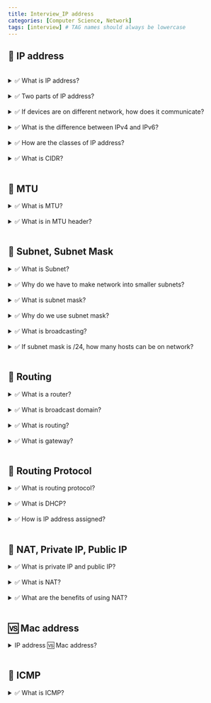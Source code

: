 ```yaml
---
title: Interview_IP address
categories: [Computer Science, Network]
tags: [interview] # TAG names should always be lowercase
---
```


## 📌 IP address

<br>

<details>
<summary> ✅ What is IP address? </summary>
- address for each device connected to network <br>
</details>

<br>

<details>
<summary> ✅ Two parts of IP address? </summary>
- network part ➕ host part <br>
- network part가 같다면 같은 네트워트 ➡️ switch, bridge, hub <br>
- network part가 같다면 다른 네트워트 ➡️ router<br>
- each device has unique host address <br>
</details>

<br>

<details>
<summary> ✅ If devices are on different network, how does it communicate? </summary>
- through router <br>
- router creates broadcast domain <br>
</details>

<br>

<details>
<summary> ✅ What is the difference between IPv4 and IPv6? </summary>
- IPv4: 32bit binary(total 2^32)/ 8 * 4parts/ in decimal, seperate with .<br>
- IPv6: 128bit binary(total 2^128)/16 * 8parts/ in hexadecimal, seperate with : <br>
</details>

<br>

<details>
<summary> ✅ How are the classes of IP address? </summary>
- class A: network 8 + host 24, start with 0 <br>
- class B: network 16 + host 16, start with 10 <br>
- class C: network 24 + host 8, start with 110 <br>
- class D, E
</details>

<br>

<details>
<summary> ✅ What is CIDR? </summary>
- Classless Interdomain Routing <br>
- devide network part, host part of IP address more flexibily than class  <br>
</details>

<br>

## 📌 MTU

<details>
<summary> ✅ What is MTU?</summary>
- Maximum Transmission Unit <br>
- Max data that can be sent <br>
- differs on protocol, link <br>

- ⭐️ fragmentation, reassembly <br>
</details>

<br>

<details>
<summary> ✅ What is in MTU header? </summary>
- ID <br>
- flag <br>
- offset <br>
</details>

<br>

## 📌 Subnet, Subnet Mask

<details>
<summary> ✅ What is Subnet? </summary>
- small isolated part of network <br>
</details>

<br>

<details>
<summary> ✅ Why do we have to make network into smaller subnets?</summary>
- If we use IP address as recieved, broadcast domain is too big <br>
- If broadcast domain is too big, more network load <br>
</details>

<br>

<details>
<summary> ✅ What is subnet mask? </summary>
- use subnet mask to distinguish  IP address into network part and host part <br>
- 1: network part, 0: host part <br>
- example: /20 means first 20 binary numbers are network part <br>
</details>

<br>

<details>
<summary> ✅ Why do we use subnet mask?</summary>
- 1. Make network into smaller subnets <br>
- 2. Save IP address <br>
</details>

<br>

<details>
<summary> ✅ What is broadcasting?</summary>
- one way to trasnmit data from node to node <br>
- one node to all nodes <br>
- exmaple: ARP, DHCP <br>
<br>

- 👎🏻 lot of network traffic, as message is sent to every node in network <br>
- 👎🏻 less secure <br>
  <br>

- 🆚 unicast: point to point <br>
- 🆚 multicast: multiple point to point <br>
</details>

<br>

<details>
<summary> ✅ If subnet mask is /24, how many hosts can be on network?</summary>
- 32-24 = 8 <br>
- 2^8-2 <br>
- 000000: for network address <br>
- 111111: for broadcast address <br>
- others can be used for device IP address, gateway <br>
</details>

<br>

## 📌 Routing

<details>
<summary> ✅ What is a router?</summary>
- route network traffic <br>
- create broadcast domain <br>
- OSI layer 3 <br>
- use IP address to route data <br>
- has routing table <br>
</details>

<br>

<details>
<summary> ✅ What is broadcast domain? </summary>
- when not knowing IP address, send to all device on broadcast domain "who"? <br>
</details>

<br>

<details>
<summary> ✅ What is routing? </summary>
- route network traffic among different network <br>
- look at IP address network part <br>
- If network part is differnet, has to go through router <br>
</details>

<br>

<details>
<summary> ✅ What is gateway? </summary>
- to access totally dissimilar network <br>
- access control <br>
</details>

<br>

## 📌 Routing Protocol

<details>
<summary> ✅ What is routing protocol? </summary>
- protocol to decide how to route data packet from src to dest <br>
- find best route <br>
- update routing table <br>
 <br>

✅ Distance Vector Routing Protocol <br>

- select path on hop counts <br>
- RIP <br>
- hop count: how many router between src and dest? <br>
  <br>

✅ Link State Vector Protocol <br>

- every node constructs a map of the connectivity of network in form of graph <br>
- which node is connected to which <br>
- more about internetwork <br>
- OSPF <br>
  <br>

✅ Advanced Distance Vector Routing Protocol <br>

- hybrid routing protocol <br>
- EIGRP <br>
  <br>

⭐️ RIP <br>

- Routing Information Protocol <br>
- maximum hop: 15, not suitable for big networks <br>
  <br>

⭐️ OSPF <br>

- Open Shortest Path First <br>
- caculate shortest path spanning tree <br>
  <br>

⭐️ IGRP

- Interior Gateway Protocol <br>
- more than 15 hops, maximum hop: 255
- suitable for larger networks
  <br>

⭐️ EGP <br>

- Exterior Gateway Protocol <br>
  <br>

⭐️ EIGRP <br>

- Enhanced Interior Gateway Routing Protocol<br>

⭐️ BGP <br>

- Border Gateway Protocol <br>
- replaced EGP <br>
</details>

<br>

<details>
<summary> ✅ What is DHCP?</summary>
- Dynamic Host Configuration Protocol <br>
- DHCP server automatically assigns IP address when new host joins a network <br>
- client-server based <br>
- message ➡️ request ➡️ response with IP address <br>

- when host sends DHCP message, use broadcasting <br>
</details>

<br>

<details>
<summary> ✅ How is IP address assigned? </summary>
- Static Assignment: manually assign static IP <br>
👍🏻 can predict network <br>
👍🏻 address is static, doesnt change <br>
👎🏻 difficult to manage, address collision  <br>
🛠️ printer, server, important network devies <br>

- Dynamic Assignment: automatically assign dynamic IP addressby DHCP <br>
- only valid for limited time, need revalidation <br>
  👍🏻 automatic
  👍🏻 easy to manage, prevent address collision
  👎🏻 IP address can change dynamically
  🛠️

</details>

<br>

## 📌 NAT, Private IP, Public IP

<details>
<summary> ✅ What is private IP and public IP?</summary>
- Private IP: IP used in private network <br>
- cannot be accessed from outside <br>
- cannot access Internet <br>

- Public IP: IP to access Internet<br>
</details>

<br>

<details>
<summary> ✅ What is NAT? </summary>
- Network Address Translation <br>
- private IP ➡️ NAT ➡️ public IP <br>

- host in private network request with private IP, port <br>
- NAT translate into public IP, assign port <br>
- update NAT translation table <br>
- web server reply arrive to public IP address <br>
- NAT translate again to private IP, send to host <br>
</details>

<br>

<details>
<summary> ✅ What are the benefits of using NAT? </summary>
- 👍🏻 security, private IP access impossible <br>
- 👍🏻 save IP address(several private devices use one public IP address) <br>
- 👍🏻 devices in private network can access Internet <br>
</details>

<br>

## 🆚 Mac address

<details>
<summary> IP address 🆚 Mac address? </summary>
✔️ Mac address <br>
- physical unique identifier on NIC card <br>
- hardware address that is physically embedded into NIC <br>
- OSI layer 2, switch, bridge, collision domain <br>
- 48bit number <br>
<br>

✔️ IP address <br>

- logical identifier assigned to device when joining network <br>
- OSI layer 3, router <br>
- IPv4, IPv6 <br>
  <br>

✔️ ARP<br>

- IP address ➡️ map to Mac address<br>

</details>

<br>

## 📌 ICMP

<details>
<summary> ✅ What is ICMP? </summary>
- Internet Control Message Protocol <br>
- part of Internet Protocol <br>
- IP does not have error reporting function <br>
- ICMP provide error handling in network layer of OSI layer<br>

- 1. Error Handling: if data packet did not arrive, report <br>
- 2. Network assessment: ping <br>

- ping: echo request message
  - check packet loss or delay <br>
  - (check if there is a connection between two devies)<br>
  - (measure the time to reach dest) <br>
- traceroute: know the route between two devices <br>
</details>

<br>
